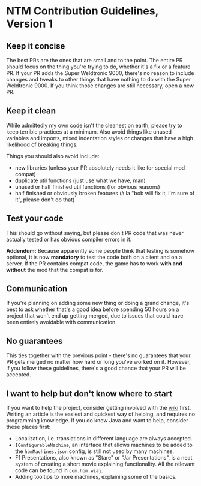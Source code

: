 # NTM Contribution Guidelines, Version 1

## Keep it concise

The best PRs are the ones that are small and to the point. The entire PR should focus on the thing you're trying to do, whether it's a fix or a feature PR. If your PR adds the Super Weldtronic 9000, there's no reason to include changes and tweaks to other things that have nothing to do with the Super Weldtronic 9000. If you think those changes are still necessary, open a new PR.

## Keep it clean

While admittedly my own code isn't the cleanest on earth, please try to keep terrible practices at a minimum. Also avoid things like unused variables and imports, mixed indentation styles or changes that have a high likelihood of breaking things.

Things you should also avoid include:
* new libraries (unless your PR absolutely needs it like for special mod compat)
* duplicate util functions (just use what we have, man)
* unused or half finished util functions (for obvious reasons)
* half finished or obviously broken features (à la "bob will fix it, i'm sure of it", please don't do that)

## Test your code

This should go without saying, but please don't PR code that was never actually tested or has obvious compiler errors in it.

**Addendum:** Because apparently some people think that testing is somehow optional, it is now **mandatory** to test the code both on a client and on a server. If the PR contains compat code, the game has to work **with and without** the mod that the compat is for.

## Communication

If you're planning on adding some new thing or doing a grand change, it's best to ask whether that's a good idea before spending 50 hours on a project that won't end up getting merged, due to issues that could have been entirely avoidable with communication.

## No guarantees

This ties together with the previous point - there's no guarantees that your PR gets merged no matter how hard or long you've worked on it. However, if you follow these guidelines, there's a good chance that your PR will be accepted.

## I want to help but don't know where to start

If you want to help the project, consider getting involved with the [wiki](https://nucleartech.wiki/) first. Writing an article is the easiest and quickest way of helping, and requires no programming knowledge. If you do know Java and want to help, consider these places first:

* Localization, i.e. translations in different language are always accepted.
* `IConfigurableMachine`, an interface that allows machines to be added to the `hbmMachines.json` config, is still not used by many machines.
* F1 Presentations, also known as "Stare" or "Jar Presentations", is a neat system of creating a short movie explaining functionality. All the relevant code can be found in `com.hbm.wiaj`.
* Adding tooltips to more machines, explaining some of the basics.
